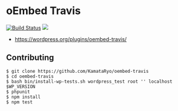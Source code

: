 # oEmbed Travis

[![Build Status](https://travis-ci.org/KamataRyo/oembed-travis.svg)](https://travis-ci.org/KamataRyo/oembed-travis)
[![](https://img.shields.io/wordpress/v/oembed-travis.svg)](https://wordpress.org/plugins/oembed-travis/)

* https://wordpress.org/plugins/oembed-travis/

## Contributing

```
$ git clone https://github.com/KamataRyo/oembed-travis
$ cd oembed-travis
$ bash bin/install-wp-tests.sh wordpress_test root '' localhost $WP_VERSION
$ phpunit
$ npm install
$ npm test
```
